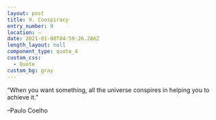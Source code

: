 ```yaml
---
layout: post
title: 9. Conspiracy
entry_number: 9
location: —
date: 2021-01-08T04:59:26.286Z
length_layout: null
component_type: quote_4
custom_css:
  - Quote
custom_bg: gray
---
```

“When you want something, all the universe <span class="blackletter">conspires</span> in helping you to achieve it.” 

–Paulo Coelho